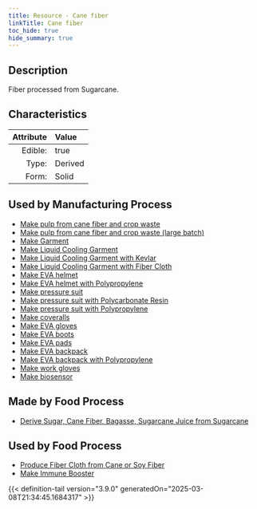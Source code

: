 ```yaml
---
title: Resource - Cane fiber
linkTitle: Cane fiber
toc_hide: true
hide_summary: true
---
```

<!-- This is generated by the MarsSim HelpGenertor, do not edit. -->

## Description
Fiber processed from Sugarcane.

## Characteristics

| Attribute      | Value |
|--------:|:------|
|Edible:|true|
|Type:|Derived|
|Form:|Solid|
 

## Used by Manufacturing Process

- [Make pulp from cane fiber and crop waste](/docs/definitions/process/make-pulp-from-cane-fiber-and-crop-waste)
- [Make pulp from cane fiber and crop waste (large batch)](/docs/definitions/process/make-pulp-from-cane-fiber-and-crop-waste--large-batch-)
- [Make Garment](/docs/definitions/process/make-garment)
- [Make Liquid Cooling Garment](/docs/definitions/process/make-liquid-cooling-garment)
- [Make Liquid Cooling Garment with Kevlar](/docs/definitions/process/make-liquid-cooling-garment-with-kevlar)
- [Make Liquid Cooling Garment with Fiber Cloth](/docs/definitions/process/make-liquid-cooling-garment-with-fiber-cloth)
- [Make EVA helmet](/docs/definitions/process/make-eva-helmet)
- [Make EVA helmet with Polypropylene](/docs/definitions/process/make-eva-helmet-with-polypropylene)
- [Make pressure suit](/docs/definitions/process/make-pressure-suit)
- [Make pressure suit with Polycarbonate Resin](/docs/definitions/process/make-pressure-suit-with-polycarbonate-resin)
- [Make pressure suit with Polypropylene](/docs/definitions/process/make-pressure-suit-with-polypropylene)
- [Make coveralls](/docs/definitions/process/make-coveralls)
- [Make EVA gloves](/docs/definitions/process/make-eva-gloves)
- [Make EVA boots](/docs/definitions/process/make-eva-boots)
- [Make EVA pads](/docs/definitions/process/make-eva-pads)
- [Make EVA backpack](/docs/definitions/process/make-eva-backpack)
- [Make EVA backpack with Polypropylene](/docs/definitions/process/make-eva-backpack-with-polypropylene)
- [Make work gloves](/docs/definitions/process/make-work-gloves)
- [Make biosensor](/docs/definitions/process/make-biosensor)


## Made by Food Process

- [Derive Sugar, Cane Fiber, Bagasse, Sugarcane Juice from Sugarcane](/docs/definitions/food/derive-sugar--cane-fiber--bagasse--sugarcane-juice-from-sugarcane)

    
## Used by Food Process

- [Produce Fiber Cloth from Cane or Soy Fiber](/docs/definitions/food/produce-fiber-cloth-from-cane-or-soy-fiber)
- [Make Immune Booster](/docs/definitions/food/make-immune-booster)



{{< definition-tail version="3.9.0" generatedOn="2025-03-08T21:34:45.1684317" >}}


